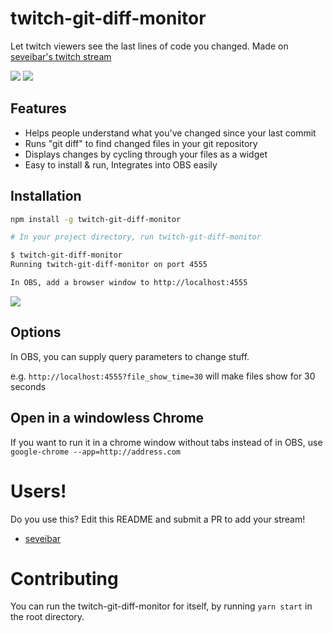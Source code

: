 # twitch-git-diff-monitor

Let twitch viewers see the last lines of code you changed. Made on [seveibar's twitch stream](https://twitch.tv/seveibar)

![](https://user-images.githubusercontent.com/1910070/96106915-c1494b00-0ea9-11eb-9313-1503b96dfa65.gif)
![](https://user-images.githubusercontent.com/1910070/96177627-262d9100-0efc-11eb-94e7-456d3c0066c9.gif)

## Features

- Helps people understand what you've changed since your last commit
- Runs "git diff" to find changed files in your git repository
- Displays changes by cycling through your files as a widget
- Easy to install & run, Integrates into OBS easily

## Installation

```bash
npm install -g twitch-git-diff-monitor

# In your project directory, run twitch-git-diff-monitor

$ twitch-git-diff-monitor
Running twitch-git-diff-monitor on port 4555

In OBS, add a browser window to http://localhost:4555
```

![](https://user-images.githubusercontent.com/1910070/96245819-c378db80-0f75-11eb-9a10-5eb22a797679.png)

## Options

In OBS, you can supply query parameters to change stuff.

e.g. `http://localhost:4555?file_show_time=30` will make files show for 30 seconds

## Open in a windowless Chrome

If you want to run it in a chrome window without tabs instead of in OBS, use `google-chrome --app=http://address.com`

# Users!

Do you use this? Edit this README and submit a PR to add your stream!

- [seveibar](https://twitch.tv/seveibar)

# Contributing

You can run the twitch-git-diff-monitor for itself, by running `yarn start` in the root directory.
